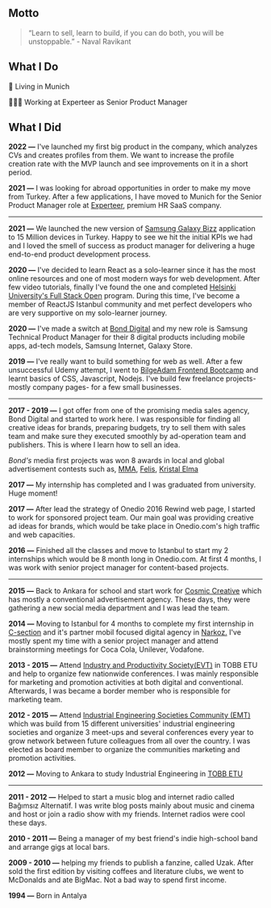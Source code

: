 ## **Motto**

> “Learn to sell, learn to build, if you can do both, you will be unstoppable.” - Naval Ravikant


## **What I Do**

📍 Living in Munich

🧑🏽‍💻 Working at Experteer as Senior Product Manager


## **What I Did**

**2022 —** I've launched my first big product in the company, which analyzes CVs and creates profiles from them. We want to increase the profile creation rate with the MVP launch and see improvements on it in a short period.

**2021 —** I was looking for abroad opportunities in order to make my move from Turkey. After a few applications, I have moved to Munich for the Senior Product Manager role at [Experteer](https://eu.experteer.com/), premium HR SaaS company.

---

**2021 —** We launched the new version of [Samsung Galaxy Bizz](https://play.google.com/store/apps/details?id=com.setk.widget&hl=tr&gl=US) application to 15 Million devices in Turkey. Happy to see we hit the initial KPIs we had and I loved the smell of success as product manager for delivering a huge end-to-end product development process. 

**2020 —** I've decided to learn React as a solo-learner since it has the most online resources and one of most modern ways for web development. After few video tutorials, finally I've found the one and completed [Helsinki University's Full Stack Open](https://fullstackopen.com/en) program. During this time, I've become a member of ReactJS Istanbul community and met perfect developers who are very supportive on my solo-learner journey.

**2020 —** I've made a switch at [Bond Digital](https://www.linkedin.com/company/the-bond-digital/) and my new role is Samsung Technical Product Manager for their 8 digital products including mobile apps, ad-tech models, Samsung Internet, Galaxy Store. 


**2019 —** I've really want to build something for web as well. After a few unsuccessful Udemy attempt, I went to [BilgeAdam Frontend Bootcamp](https://www.bilgeadam.com/akademi/bilisim-uzmanligi/front-end-development) and learnt basics of CSS, Javascript, Nodejs. I've build few freelance projects-mostly company pages- for a few small businesses.

---

**2017 - 2019 —** I got offer from one of the promising media sales agency, Bond Digital and started to work here. I was responsible for finding all creative ideas for brands, preparing budgets, try to sell them with sales team and make sure they executed smoothly by ad-operation team and publishers. This is where I learn how to sell an idea. 

*Bond's* media first projects was won 8 awards in local and global advertisement contests such as, [MMA](https://www.mmaglobal.com/smarties/awards), [Felis](https://felisodulleri.com/), [Kristal Elma](https://www.kristalelma.org.tr/)

**2017 —** My internship has completed and I was graduated from university. Huge moment!

**2017 —** After lead the strategy of Onedio 2016 Rewind web page, I started to work for sponsored project team. Our main goal was providing creative ad ideas for brands, which would be take place in Onedio.com's high traffic and web capacities.

**2016 —** Finished all the classes and move to Istanbul to start my 2 internships which would be 8 month long in Onedio.com. At first 4 months, I was work with senior project manager for content-based projects.

---

**2015 —** Back to Ankara for school and start work for [Cosmic Creative](https://www.cosmic.com.tr/) which has mostly a conventional advertisement agency. These days, they were gathering a new social media department and I was lead the team.

**2014 —** Moving to Istanbul for 4 months to complete my first internship in [C-section](https://www.c-section.com/) and it's partner mobil focused digital agency in [Narkoz.](https://www.narkoz.com.tr/) I've mostly spent my time with a senior project manager and attend brainstorming meetings for Coca Cola, Unilever, Vodafone.

**2013 - 2015 —** Attend [Industry and Productivity Society(EVT)](https://www.etuevt.org/) in TOBB ETU and help to organize few nationwide conferences. I was mainly responsible for marketing and promotion activities at both digital and conventional. Afterwards, I was became a border member who is responsible for marketing team.

**2012 - 2015 —** Attend [Industrial Engineering Societies Community (EMT)](https://turkiyeemt.com/) which was build from 15 different universities' industrial engineering societies and organize 3 meet-ups and several conferences every year to grow network between future colleagues from all over the country. I was elected as board member to organize the communities marketing and promotion activities.

**2012 —** Moving to Ankara to study Industrial Engineering in [TOBB ETU](https://www.etu.edu.tr/tr)

---

**2011 - 2012 —** Helped to start a music blog and internet radio called Bağımsız Alternatif. I was write blog posts mainly about music and cinema and host or join a radio show with my friends. Internet radios were cool these days.

**2010 - 2011 —** Being a manager of my best friend's indie high-school band and arrange gigs at local bars.

**2009 - 2010 —** helping my friends to publish a fanzine, called Uzak. After sold the first edition by visiting coffees and literature clubs, we went to McDonalds and ate BigMac. Not a bad way to spend first income.

**1994 —** Born in Antalya